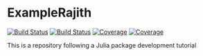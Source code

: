 # ExampleRajith

[![Build Status](https://travis-ci.com/rajithv/ExampleRajith.jl.svg?branch=main)](https://travis-ci.com/rajithv/ExampleRajith.jl)
[![Build Status](https://ci.appveyor.com/api/projects/status/github/rajithv/ExampleRajith.jl?svg=true)](https://ci.appveyor.com/project/rajithv/ExampleRajith-jl)
[![Coverage](https://codecov.io/gh/rajithv/ExampleRajith.jl/branch/main/graph/badge.svg)](https://codecov.io/gh/rajithv/ExampleRajith.jl)
[![Coverage](https://coveralls.io/repos/github/rajithv/ExampleRajith.jl/badge.svg?branch=main)](https://coveralls.io/github/rajithv/ExampleRajith.jl?branch=main)

This is a repository following a Julia package development tutorial